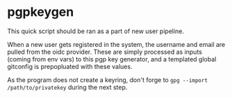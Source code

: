 # pgpkeygen

This quick script should be ran as a part of new user pipeline.

When a new user gets registered in the system, the username and email are pulled from the oidc provider. These are simply processed as inputs (coming from env vars) to this pgp key generator, and a templated global gitconfig is prepopluated with these values.

As the program does not create a keyring, don't forge to `gpg --import /path/to/privatekey` during the next step.
